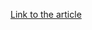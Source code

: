 [Link to the article](https://www.cisa.gov/news-events/alerts/2024/10/21/cisa-adds-one-known-exploited-vulnerability-catalog)
